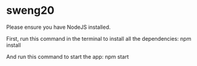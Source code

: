 # sweng20

Please ensure you have NodeJS installed.

First, run this command in the terminal to install all the dependencies:
	npm install

And run this command to start the app:
	npm start

